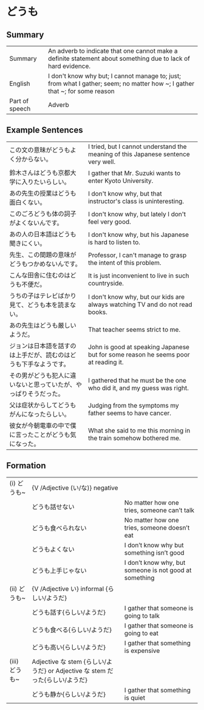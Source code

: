# どうも

## Summary

<table><tr>   <td>Summary</td>   <td>An adverb to indicate that one cannot make a definite statement about something due to lack of hard evidence.</td></tr><tr>   <td>English</td>   <td>I don't know why but; I cannot manage to; just; from what I gather; seem; no matter how ~; I gather that ~; for some reason</td></tr><tr>   <td>Part of speech</td>   <td>Adverb</td></tr></table>

## Example Sentences

<table><tr>   <td>この文の意昧がどうもよく分からない。</td>   <td>I tried, but I cannot understand the meaning of this Japanese sentence very well.</td></tr><tr>   <td>鈴木さんはどうも京都大学に入りたいらしい。</td>   <td>I gather that Mr. Suzuki wants to enter Kyoto University.</td></tr><tr>   <td>あの先生の授業はどうも面白くない。</td>   <td>I don't know why, but that instructor's class is uninteresting.</td></tr><tr>   <td>このごろどうも体の詞子がよくないんです。</td>   <td>I don't know why, but lately I don't feel very good.</td></tr><tr>   <td>あの人の日本語はどうも聞きにくい。</td>   <td>I don't know why, but his Japanese is hard to listen to.</td></tr><tr>   <td>先生、この間題の意味がどうもつかめないんです。</td>   <td>Professor, I can't manage to grasp the intent of this problem.</td></tr><tr>   <td>こんな田舎に住むのはどうも不便だ。</td>   <td>It is just inconvenient to live in such countryside.</td></tr><tr>   <td>うちの子はテレビばかり見て、どうも本を読まない。</td>   <td>I don't know why, but our kids are always watching TV and do not read books.</td></tr><tr>   <td>あの先生はどうも厳しいようだ。</td>   <td>That teacher seems strict to me.</td></tr><tr>   <td>ジョンは日本語を話すのは上手だが、読むのはどうも下手なようです。</td>   <td>John is good at speaking Japanese but for some reason he seems poor at reading it.</td></tr><tr>   <td>その男がどうも犯人に違いないと思っていたが、やっぱりそうだった。</td>   <td>I gathered that he must be the one who did it, and my guess was right.</td></tr><tr>   <td>父は症状からしてどうもがんになったらしい。</td>   <td>Judging from the symptoms my father seems to have cancer.</td></tr><tr>   <td>彼女が今朝電車の中で僕に言ったことがどうも気になった。</td>   <td>What she said to me this morning in the train somehow bothered me.</td></tr></table>

## Formation

<table class="table"> <tbody><tr class="tr head"> <td class="td"><span class="numbers">(i)</span> <span> <span class="concept">どうも</span><span class="bold">~</span></span></td> <td class="td"><span>{V /Adjective (い/な)} negative</span></td> <td class="td"><span>&nbsp;</span></td> </tr> <tr class="tr"> <td class="td"><span>&nbsp;</span></td> <td class="td"><span class="concept">どうも</span><span>話せない</span> </td> <td class="td"><span>No matter how one tries,    someone can’t talk</span></td> </tr> <tr class="tr"> <td class="td"><span>&nbsp;</span></td> <td class="td"><span class="concept">どうも</span><span>食べられない</span> </td> <td class="td"><span>No matter how one tries,    someone doesn’t eat</span></td> </tr> <tr class="tr"> <td class="td"><span>&nbsp;</span></td> <td class="td"><span class="concept">どうも</span><span>よくない</span> </td> <td class="td"><span>I don’t know why but    something isn’t good</span></td> </tr> <tr class="tr"> <td class="td"><span>&nbsp;</span></td> <td class="td"><span class="concept">どうも</span><span>上手じゃない</span> </td> <td class="td"><span>I don’t know why, but    someone is not good at something</span></td> </tr> <tr class="tr head"> <td class="td"><span class="numbers">(ii)</span> <span> <span class="concept">どうも</span><span class="bold">~</span></span></td> <td class="td"><span>{V /Adjective い} informal {らしい/ようだ}</span></td> <td class="td"><span>&nbsp;</span></td> </tr> <tr class="tr"> <td class="td"><span>&nbsp;</span></td> <td class="td"><span class="concept">どうも</span><span>話す</span><span>{らしい/ようだ}</span></td> <td class="td"><span>I gather that someone is    going to talk</span></td> </tr> <tr class="tr"> <td class="td"><span>&nbsp;</span></td> <td class="td"><span class="concept">どうも</span><span>食べる</span><span>{らしい/ようだ}</span></td> <td class="td"><span>I gather that someone is    going to eat</span></td> </tr> <tr class="tr"> <td class="td"><span>&nbsp;</span></td> <td class="td"><span class="concept">どうも</span><span>高い</span><span>{らしい/ようだ}</span></td> <td class="td"><span>I gather that something is expensive</span></td> </tr> <tr class="tr head"> <td class="td"><span class="numbers">(iii) </span><span class="concept">どうも</span><span class="bold"><span>~</span> </span></td> <td class="td"><span>Adjective    な stem {らしい/ようだ}    or Adjective な stem だった{らしい/ようだ}</span></td> <td class="td"><span>&nbsp;</span></td> </tr> <tr class="tr"> <td class="td"><span>&nbsp;</span></td> <td class="td"><span class="concept">どうも</span><span>静か</span><span>{らしい/ようだ}</span></td> <td class="td"><span>I gather that something is    quiet</span></td> </tr> </tbody></table>

